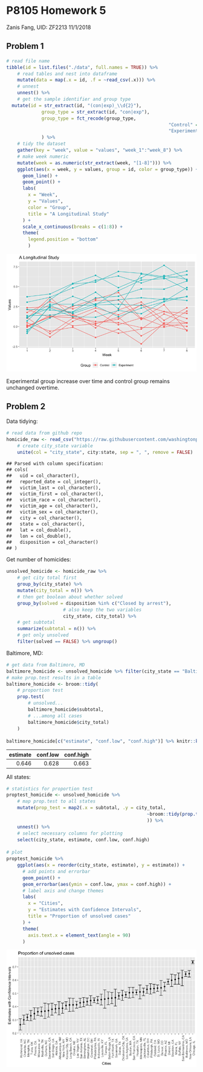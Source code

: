 P8105 Homework 5
================
Zanis Fang, UID: ZF2213
11/1/2018

## Problem 1

``` r
# read file name
tibble(id = list.files("./data", full.names = TRUE)) %>%
    # read tables and nest into dataframe
    mutate(data = map(.x = id, .f = ~read_csv(.x))) %>% 
    # unnest
    unnest() %>% 
    # get the sample identifier and group type
  mutate(id = str_extract(id, "(con|exp)_\\d{2}"),
             group_type = str_extract(id, "con|exp"),
             group_type = fct_recode(group_type,
                                                            "Control" = "con",
                                                            "Experiment"  = "exp")
             ) %>%
    # tidy the dataset
    gather(key = "week", value = "values", "week_1":"week_8") %>% 
    # make week numeric
    mutate(week = as.numeric(str_extract(week, "[1-8]"))) %>% 
    ggplot(aes(x = week, y = values, group = id, color = group_type)) +
      geom_line() + 
      geom_point() +
      labs(
        x = "Week",
        y = "Values",
        color = "Group",
        title = "A Longitudinal Study"
      ) +
      scale_x_continuous(breaks = c(1:8)) +
      theme(
        legend.position = "bottom"
        )
```

![](p8105_hw5_zf2213_files/figure-gfm/spaghetti_plot-1.png)<!-- -->

Experimental group increase over time and control group remains
unchanged overtime.

## Problem 2

Data tidying:

``` r
# read data from github repo
homicide_raw <- read_csv("https://raw.githubusercontent.com/washingtonpost/data-homicides/master/homicide-data.csv") %>% 
    # create city_state variable
    unite(col = "city_state", city:state, sep = ", ", remove = FALSE)
```

    ## Parsed with column specification:
    ## cols(
    ##   uid = col_character(),
    ##   reported_date = col_integer(),
    ##   victim_last = col_character(),
    ##   victim_first = col_character(),
    ##   victim_race = col_character(),
    ##   victim_age = col_character(),
    ##   victim_sex = col_character(),
    ##   city = col_character(),
    ##   state = col_character(),
    ##   lat = col_double(),
    ##   lon = col_double(),
    ##   disposition = col_character()
    ## )

Get number of homicides:

``` r
unsolved_homicide <- homicide_raw %>% 
    # get city total first
    group_by(city_state) %>% 
    mutate(city_total = n()) %>% 
    # then get boolean about whether solved
    group_by(solved = disposition %in% c("Closed by arrest"),
                     # also keep the two variables
                     city_state, city_total) %>%
    # get subtotal
    summarize(subtotal = n()) %>% 
    # get only unsolved
    filter(solved == FALSE) %>% ungroup()
```

Baltimore, MD:

``` r
# get data from Baltimore, MD
baltimore_homicide <- unsolved_homicide %>% filter(city_state == "Baltimore, MD")
# make prop.test results in a table
baltimore_homicide <- broom::tidy(
    # proportion test
    prop.test(
        # unsolved...
        baltimore_homicide$subtotal,
        # ...among all cases
        baltimore_homicide$city_total)
    )

baltimore_homicide[c("estimate", "conf.low", "conf.high")] %>% knitr::kable(digits = 3)
```

| estimate | conf.low | conf.high |
| -------: | -------: | --------: |
|    0.646 |    0.628 |     0.663 |

All states:

``` r
# statistics for proportion test
proptest_homicide <- unsolved_homicide %>% 
    # map prop.test to all states
    mutate(prop_test = map2(.x = subtotal, .y = city_total,
                                                    ~broom::tidy(prop.test(.x, .y))
                                                    )) %>%
    unnest() %>%
    # select necessary columns for plotting
    select(city_state, estimate, conf.low, conf.high)

# plot
proptest_homicide %>%
    ggplot(aes(x = reorder(city_state, estimate), y = estimate)) +
      # add points and errorbar
      geom_point() +
      geom_errorbar(aes(ymin = conf.low, ymax = conf.high)) +
      # label axis and change themes
      labs(
        x = "Cities",
        y = "Estimates with Confidence Intervals",
        title = "Proportion of unsolved cases"
      ) +
      theme(
        axis.text.x = element_text(angle = 90)
      )
```

![](p8105_hw5_zf2213_files/figure-gfm/full_prop_test-1.png)<!-- -->
